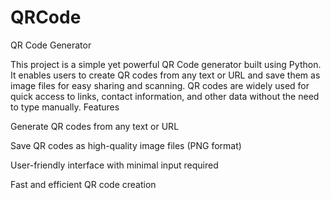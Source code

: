 # QRCode
QR Code Generator

This project is a simple yet powerful QR Code generator built using Python. It enables users to create QR codes from any text or URL and save them as image files for easy sharing and scanning. QR codes are widely used for quick access to links, contact information, and other data without the need to type manually.
Features

Generate QR codes from any text or URL

Save QR codes as high-quality image files (PNG format)

User-friendly interface with minimal input required

Fast and efficient QR code creation
